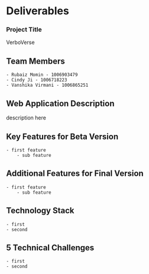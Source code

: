 # Deliverables

### Project Title 

VerboVerse

## Team Members

    - Rubaiz Momin - 1006903479
    - Cindy Ji - 1006718223
    - Vanshika Virmani - 1006865251

## Web Application Description

description here

## Key Features for Beta Version

    - first feature
        - sub feature
    
## Additional Features for Final Version

    - first feature
        - sub feature

## Technology Stack

    - first
    - second

## 5 Technical Challenges

    - first
    - second
